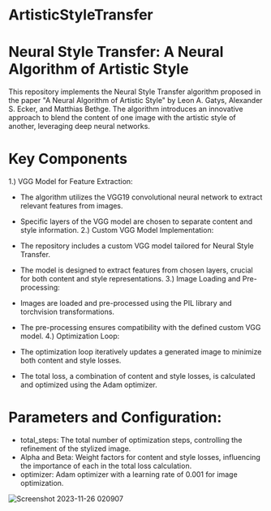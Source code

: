 # ArtisticStyleTransfer

# Neural Style Transfer: A Neural Algorithm of Artistic Style
This repository implements the Neural Style Transfer algorithm proposed in the paper "A Neural Algorithm of Artistic Style" by Leon A. Gatys, Alexander S. Ecker, and Matthias Bethge. The algorithm introduces an innovative approach to blend the content of one image with the artistic style of another, leveraging deep neural networks.

# Key Components


1.) VGG Model for Feature Extraction:

  - The algorithm utilizes the VGG19 convolutional neural network to extract relevant features from images.
  - Specific layers of the VGG model are chosen to separate content and style information.
2.) Custom VGG Model Implementation:

  - The repository includes a custom VGG model tailored for Neural Style Transfer.
  - The model is designed to extract features from chosen layers, crucial for both content and style representations.
3.) Image Loading and Pre-processing:

  - Images are loaded and pre-processed using the PIL library and torchvision transformations.
  - The pre-processing ensures compatibility with the defined custom VGG model.
4.) Optimization Loop:

  - The optimization loop iteratively updates a generated image to minimize both content and style losses.
  - The total loss, a combination of content and style losses, is calculated and optimized using the Adam optimizer.

    
# Parameters and Configuration:
  - total_steps: The total number of optimization steps, controlling the refinement of the stylized image.
  - Alpha and Beta: Weight factors for content and style losses, influencing the importance of each in the total loss calculation.
  - optimizer: Adam optimizer with a learning rate of 0.001 for image optimization.


![Screenshot 2023-11-26 020907](https://github.com/MeRonak/ArtisticStyleTransfer/assets/87123160/27de2ef4-4fc0-4ee9-acad-f2a99526d51c)


